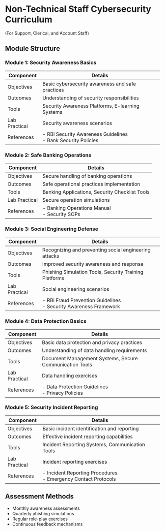 # Non-Technical Staff Cybersecurity Curriculum
(For Support, Clerical, and Account Staff)

## Module Structure

### Module 1: Security Awareness Basics
| Component | Details |
|-----------|---------|
| Objectives | Basic cybersecurity awareness and safe practices |
| Outcomes | Understanding of security responsibilities |
| Tools | Security Awareness Platforms, E-learning Systems |
| Lab Practical | Security awareness scenarios |
| References | - RBI Security Awareness Guidelines<br>- Bank Security Policies |

### Module 2: Safe Banking Operations
| Component | Details |
|-----------|---------|
| Objectives | Secure handling of banking operations |
| Outcomes | Safe operational practices implementation |
| Tools | Banking Applications, Security Checklist Tools |
| Lab Practical | Secure operation simulations |
| References | - Banking Operations Manual<br>- Security SOPs |

### Module 3: Social Engineering Defense
| Component | Details |
|-----------|---------|
| Objectives | Recognizing and preventing social engineering attacks |
| Outcomes | Improved security awareness and response |
| Tools | Phishing Simulation Tools, Security Training Platforms |
| Lab Practical | Social engineering scenarios |
| References | - RBI Fraud Prevention Guidelines<br>- Security Awareness Framework |

### Module 4: Data Protection Basics
| Component | Details |
|-----------|---------|
| Objectives | Basic data protection and privacy practices |
| Outcomes | Understanding of data handling requirements |
| Tools | Document Management Systems, Secure Communication Tools |
| Lab Practical | Data handling exercises |
| References | - Data Protection Guidelines<br>- Privacy Policies |

### Module 5: Security Incident Reporting
| Component | Details |
|-----------|---------|
| Objectives | Basic incident identification and reporting |
| Outcomes | Effective incident reporting capabilities |
| Tools | Incident Reporting Systems, Communication Tools |
| Lab Practical | Incident reporting exercises |
| References | - Incident Reporting Procedures<br>- Emergency Contact Protocols |

## Assessment Methods
- Monthly awareness assessments
- Quarterly phishing simulations
- Regular role-play exercises
- Continuous feedback mechanisms 